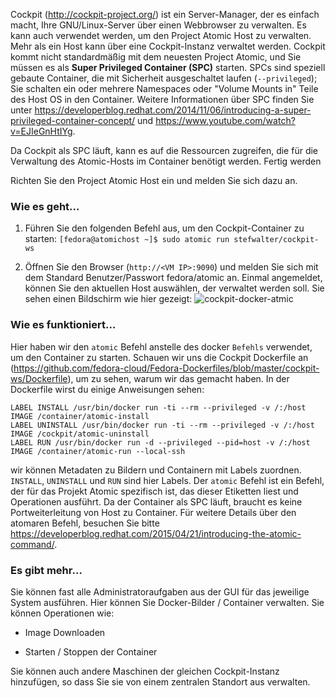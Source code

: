 Cockpit (http://cockpit-project.org/) ist ein Server-Manager, der es einfach macht, Ihre GNU/Linux-Server über einen Webbrowser zu verwalten. Es kann auch verwendet werden, um den Project Atomic Host zu verwalten. Mehr als ein Host kann über eine Cockpit-Instanz verwaltet werden. Cockpit kommt nicht standardmäßig mit dem neuesten Project Atomic, und Sie müssen es als **Super Privileged Container (SPC)** starten. SPCs sind speziell gebaute Container, die mit Sicherheit ausgeschaltet laufen (`--privileged`); Sie schalten ein oder mehrere Namespaces oder "Volume Mounts in" Teile des Host OS in den Container. Weitere Informationen über SPC finden Sie unter https://developerblog.redhat.com/2014/11/06/introducing-a-super-privileged-container-concept/ und https://www.youtube.com/watch?v=EJIeGnHtIYg.

Da Cockpit als SPC läuft, kann es auf die Ressourcen zugreifen, die für die Verwaltung des Atomic-Hosts im Container benötigt werden.
Fertig werden

Richten Sie den Project Atomic Host ein und melden Sie sich dazu an.

### Wie es geht…

1. Führen Sie den folgenden Befehl aus, um den Cockpit-Container zu starten:
`[fedora@atomichost ~]$ sudo atomic run stefwalter/cockpit-ws `

2. Öffnen Sie den Browser (`http://<VM IP>:9090`) und melden Sie sich mit dem Standard Benutzer/Passwort fedora/atomic an. Einmal angemeldet, können Sie den aktuellen Host auswählen, der verwaltet werden soll. Sie sehen einen Bildschirm wie hier gezeigt:
![cockpit-docker-atmic](https://www.packtpub.com/graphics/9781788297615/graphics/4862OS_08_14.jpg)

### Wie es funktioniert…

Hier haben wir den `atomic` Befehl anstelle des docker `Befehls` verwendet, um den Container zu starten. Schauen wir uns die Cockpit Dockerfile an (https://github.com/fedora-cloud/Fedora-Dockerfiles/blob/master/cockpit-ws/Dockerfile), um zu sehen, warum wir das gemacht haben. In der Dockerfile wirst du einige Anweisungen sehen:
```
LABEL INSTALL /usr/bin/docker run -ti --rm --privileged -v /:/host IMAGE /container/atomic-install
LABEL UNINSTALL /usr/bin/docker run -ti --rm --privileged -v /:/host IMAGE /cockpit/atomic-uninstall
LABEL RUN /usr/bin/docker run -d --privileged --pid=host -v /:/host IMAGE /container/atomic-run --local-ssh
```

wir können Metadaten zu Bildern und Containern mit Labels zuordnen. `INSTALL`, `UNINSTALL` und `RUN` sind hier Labels. Der `atomic` Befehl ist ein Befehl, der für das Projekt Atomic spezifisch ist, das dieser Etiketten liest und Operationen ausführt. Da der Container als SPC läuft, braucht es keine Portweiterleitung von Host zu Container. Für weitere Details über den atomaren Befehl, besuchen Sie bitte https://developerblog.redhat.com/2015/04/21/introducing-the-atomic-command/.

### Es gibt mehr…

Sie können fast alle Administratoraufgaben aus der GUI für das jeweilige System ausführen. Hier können Sie Docker-Bilder / Container verwalten. Sie können Operationen wie:

* Image Downloaden

* Starten / Stoppen der Container

Sie können auch andere Maschinen der gleichen Cockpit-Instanz hinzufügen, so dass Sie sie von einem zentralen Standort aus verwalten.